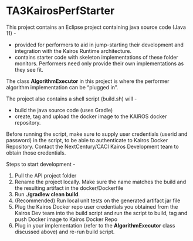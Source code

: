 # TA3KairosPerfStarter

This project contains an Eclipse project containing java source code (Java 11) - 

*  provided for performers to aid in jump-starting their development and integration with the Kairos Runtime architecture.
*  contains starter code with skeleton implementations of these folder monitors. Performers need only provide their own implementations as they see fit. 


    
The class **AlgorithmExecutor** in this project is where the performer algorithm implementation can be “plugged in”. 


The project also contains a shell script (build.sh) will - 

*  build the java source code (uses Gradle)
*  create, tag and upload the docker image to the KAIROS docker repository.  

Before running the script, make sure to supply user credentials (userid and password) in the script, to be able to authenticate to Kairos Docker Repository. 
Contact the NextCentury/CACI Kairos Development team to obtain those credentials. 

Steps to start development - 

1.  Pull the API project folder 
2.  Rename the project locally. Make sure the name matches the build and the resulting artifact in the docker/Dockerfile
3.  Run **./gradlew clean build**. 
4.  (Recommended) Run local unit tests on the generated artifact jar file
5.  Plug the Kairos Docker repo user credentials you obtained from the Kairos Dev team into the build script and run the script to build, tag and push Docker image to Kairos Docker Repo
6.  Plug in your implementation (refer to the **AlgorithmExecutor** class discussed above) and re-run build script.
